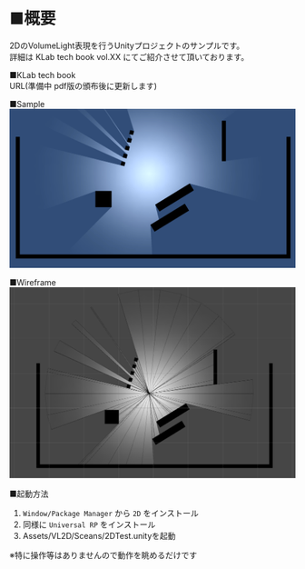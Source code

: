 # ■概要
2DのVolumeLight表現を行うUnityプロジェクトのサンプルです。<br>
詳細は KLab tech book vol.XX にてご紹介させて頂いております。<br>

■KLab tech book<br>
URL(準備中 pdf版の頒布後に更新します)

■Sample
![](images/VL2D_Final_0.png)

■Wireframe
![](images/VL2D_Final_1.png)

■起動方法
1. `Window/Package Manager` から `2D` をインストール
2. 同様に `Universal RP` をインストール
3. Assets/VL2D/Sceans/2DTest.unityを起動

※特に操作等はありませんので動作を眺めるだけです
